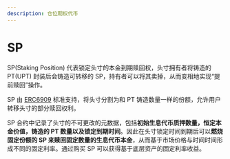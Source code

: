 ```yaml
---
description: 仓位期权代币
---
```


# SP

SP(Staking Position) 代表锁定头寸的本金到期赎回权，头寸拥有者将铸造的 PT(UPT) 封装后会铸造可转移的 SP，持有者可以将其卖掉，从而变相地实现“提前赎回”操作。

SP 由 [ERC6909](https://eips.ethereum.org/EIPS/eip-6909) 标准支持，将头寸分割为和 PT 铸造数量一样的份额，允许用户转移头寸的部分赎回权利。

SP 合约中记录了头寸的不可更改的元数据，包括**初始生息代币质押数量，恒定本金价值，铸造的 PT 数量以及锁定到期时间**。因此在头寸锁定时间到期后可以**燃烧固定份额的 SP 来赎回固定数量的生息代币本金**，从而基于市场价格与时间时间形成不同的固定利率。通过购买 SP 可以获得基于底层资产的固定利率收益。
